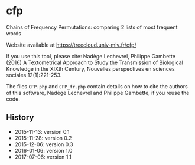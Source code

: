 # cfp
Chains of Frequency Permutations: comparing 2 lists of most frequent words

Website available at https://treecloud.univ-mlv.fr/cfp/

If you use this tool, please cite:
Nadège Lechevrel, Philippe Gambette (2016) A Textometrical Approach to Study the Transmission of Biological Knowledge in the XIXth Century, Nouvelles perspectives en sciences sociales 12(1):221-253.

The files `CFP.php` and `CFP_fr.php` contain details on how to cite the authors of this software, Nadège Lechevrel and Philippe Gambette, if you reuse the code.

## History
* 2015-11-13: version 0.1
* 2015-11-28: version 0.2
* 2015-12-06: version 0.3
* 2016-01-06: version 1.0
* 2017-07-06: version 1.1
